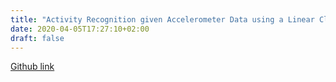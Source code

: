 ```yaml
---
title: "Activity Recognition given Accelerometer Data using a Linear Classifier"
date: 2020-04-05T17:27:10+02:00
draft: false
---
```

[Github link](https://github.com/expectopatronm/activity_recognition)


